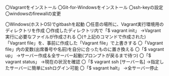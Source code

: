 〇Vagrantをインストール
〇Git-for-Windowsをインストール
〇ssh-keyの設定
〇windowsのfirewallの変更

〇Windows(ホストOS)でgitbashを起動
〇任意の場所に、Vagrant実行環境用のディレクトリを作成
〇作成したディレクトリ内で「$ vagrant init」
→Vagrant実行に必要なファイルが作成される
〇(↑上記のコマンドで作成された)「Vagrant file」を、事前に作成した「Vagrant file」で上書きする
〇「Vagrant file」内の変数(出席番号や名前)を自分に合ったものに置き換える
〇「$ vagrant up」
→サーバー作成＆全サーバー起動(プロンプトが戻るまで待つ)
〇「$ vagrant status」
→現在の状況を確認
〇「$ vagrant ssh [サーバー名]
→指定したサーバーに簡単にsshログイン可能
〇「$ vagrant halt」
→全サーバー停止
